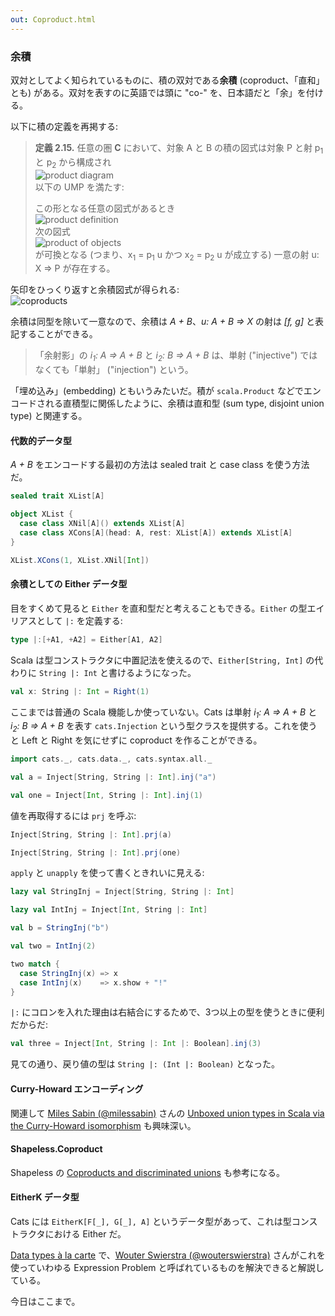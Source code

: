 ```yaml
---
out: Coproduct.html
---
```


  [@milessabin]: https://twitter.com/milessabin
  [scala-union-types]: http://www.chuusai.com/2011/06/09/scala-union-types-curry-howard/
  [alacarte]: http://www.cs.ru.nl/~W.Swierstra/Publications/DataTypesALaCarte.pdf
  [@wouterswierstra]: https://twitter.com/wouterswierstra

### 余積

双対としてよく知られているものに、積の双対である**余積** (coproduct、「直和」とも) がある。双対を表すのに英語では頭に "co-" を、日本語だと「余」を付ける。

以下に積の定義を再掲する:

> **定義 2.15.** 任意の圏 **C** において、対象 A と B の積の図式は対象 P と射 p<sub>1</sub> と p<sub>2</sub> から構成され<br>
> ![product diagram](../files/day17-product-diagram.png)<br>
> 以下の UMP を満たす:
>
> この形となる任意の図式があるとき<br>
> ![product definition](../files/day17-product-definition.png)<br>
> 次の図式<br>
> ![product of objects](../files/day17-product-of-objects.png)<br>
> が可換となる (つまり、x<sub>1</sub> = p<sub>1</sub> u かつ x<sub>2</sub> = p<sub>2</sub> u が成立する) 一意の射 u: X => P が存在する。

矢印をひっくり返すと余積図式が得られる:<br>
![coproducts](../files/day17-coproducts.png)

余積は同型を除いて一意なので、余積は *A + B*、*u: A + B => X* の射は *[f, g]* と表記することができる。

> 「余射影」の *i<sub>1</sub>: A => A + B* と *i<sub>2</sub>: B => A + B* は、単射 ("injective") ではなくても「単射」 ("injection") という。

「埋め込み」(embedding) ともいうみたいだ。積が `scala.Product` などでエンコードされる直積型に関係したように、余積は直和型 (sum type, disjoint union type) と関連する。

#### 代数的データ型

*A + B* をエンコードする最初の方法は sealed trait と case class を使う方法だ。

```scala mdoc
sealed trait XList[A]

object XList {
  case class XNil[A]() extends XList[A]
  case class XCons[A](head: A, rest: XList[A]) extends XList[A]
}

XList.XCons(1, XList.XNil[Int])
```

#### 余積としての Either データ型

目をすくめて見ると `Either` を直和型だと考えることもできる。`Either` の型エイリアスとして `|:` を定義する:

```scala mdoc
type |:[+A1, +A2] = Either[A1, A2]
```

Scala は型コンストラクタに中置記法を使えるので、`Either[String, Int]` の代わりに `String |: Int` と書けるようになった。

```scala mdoc
val x: String |: Int = Right(1)
```

ここまでは普通の Scala 機能しか使っていない。Cats は単射 *i<sub>1</sub>: A => A + B* と *i<sub>2</sub>: B => A + B* を表す `cats.Injection` という型クラスを提供する。これを使うと Left と Right を気にせずに coproduct を作ることができる。

```scala mdoc
import cats._, cats.data._, cats.syntax.all._

val a = Inject[String, String |: Int].inj("a")

val one = Inject[Int, String |: Int].inj(1)
```

値を再取得するには `prj` を呼ぶ:

```scala mdoc
Inject[String, String |: Int].prj(a)

Inject[String, String |: Int].prj(one)
```

`apply` と `unapply` を使って書くときれいに見える:

```scala mdoc
lazy val StringInj = Inject[String, String |: Int]

lazy val IntInj = Inject[Int, String |: Int]

val b = StringInj("b")

val two = IntInj(2)

two match {
  case StringInj(x) => x
  case IntInj(x)    => x.show + "!"
}
```

`|:` にコロンを入れた理由は右結合にするためで、3つ以上の型を使うときに便利だからだ:

```scala mdoc
val three = Inject[Int, String |: Int |: Boolean].inj(3)
```

見ての通り、戻り値の型は `String |: (Int |: Boolean)` となった。

#### Curry-Howard エンコーディング

関連して [Miles Sabin (@milessabin)][@milessabin] さんの [Unboxed union types in Scala via the Curry-Howard isomorphism][scala-union-types] も興味深い。

#### Shapeless.Coproduct

Shapeless の [Coproducts and discriminated unions](https://github.com/milessabin/shapeless/wiki/Feature-overview:-shapeless-2.0.0#coproducts-and-discriminated-unions) も参考になる。

#### EitherK データ型

Cats には `EitherK[F[_], G[_], A]` というデータ型があって、これは型コンストラクタにおける Either だ。

[Data types à la carte][alacarte] で、[Wouter Swierstra (@wouterswierstra)][@wouterswierstra] さんがこれを使っていわゆる Expression Problem と呼ばれているものを解決できると解説している。

今日はここまで。

